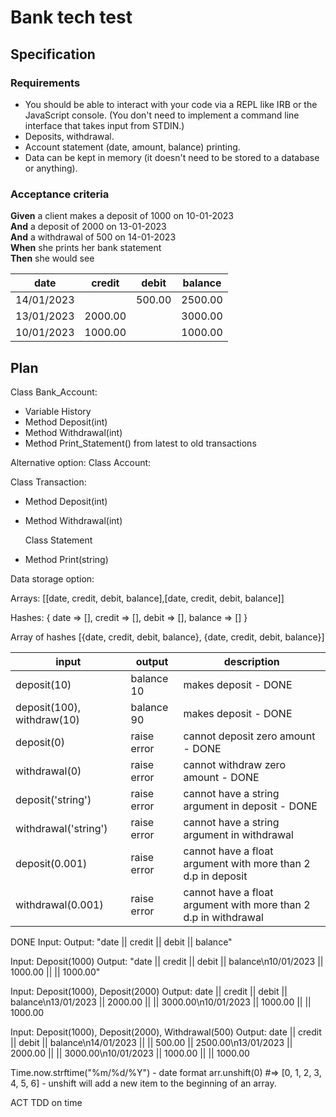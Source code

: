 # Bank tech test

## Specification

### Requirements

- You should be able to interact with your code via a REPL like IRB or the JavaScript console. (You don't need to implement a command line interface that takes input from STDIN.)
- Deposits, withdrawal.
- Account statement (date, amount, balance) printing.
- Data can be kept in memory (it doesn't need to be stored to a database or anything).

### Acceptance criteria

**Given** a client makes a deposit of 1000 on 10-01-2023  
**And** a deposit of 2000 on 13-01-2023  
**And** a withdrawal of 500 on 14-01-2023  
**When** she prints her bank statement  
**Then** she would see

| date       | credit  | debit  | balance |
| ---------- | ------- | ------ | ------- |
| 14/01/2023 |         | 500.00 | 2500.00 |
| 13/01/2023 | 2000.00 |        | 3000.00 |
| 10/01/2023 | 1000.00 |        | 1000.00 |

## Plan

Class Bank_Account:

- Variable History
- Method Deposit(int)
- Method Withdrawal(int)
- Method Print_Statement() from latest to old transactions

Alternative option:
Class Account:

Class Transaction:

- Method Deposit(int)
- Method Withdrawal(int)

  Class Statement

- Method Print(string)

Data storage option:

Arrays:
[[date, credit, debit, balance],[date, credit, debit, balance]]

Hashes:
{
date => [],
credit => [],
debit => [],
balance => []
}

Array of hashes
[{date, credit, debit, balance}, {date, credit, debit, balance}]

| input                      | output      | description                                                     |
| -------------------------- | ----------- | --------------------------------------------------------------- |
| deposit(10)                | balance 10  | makes deposit - DONE                                            |
| deposit(100), withdraw(10) | balance 90  | makes deposit - DONE                                            |
| deposit(0)                 | raise error | cannot deposit zero amount - DONE                               |
| withdrawal(0)              | raise error | cannot withdraw zero amount - DONE                              |
| deposit('string')          | raise error | cannot have a string argument in deposit - DONE                 |
| withdrawal('string')       | raise error | cannot have a string argument in withdrawal                     |
| deposit(0.001)             | raise error | cannot have a float argument with more than 2 d.p in deposit    |
| withdrawal(0.001)          | raise error | cannot have a float argument with more than 2 d.p in withdrawal |

DONE
Input:
Output: "date || credit || debit || balance"

Input: Deposit(1000)
Output: "date || credit || debit || balance\n10/01/2023 || 1000.00 || || 1000.00"

Input: Deposit(1000), Deposit(2000)
Output: date || credit || debit || balance\n13/01/2023 || 2000.00 || || 3000.00\n10/01/2023 || 1000.00 || || 1000.00

Input: Deposit(1000), Deposit(2000), Withdrawal(500)
Output: date || credit || debit || balance\n14/01/2023 || || 500.00 || 2500.00\n13/01/2023 || 2000.00 || || 3000.00\n10/01/2023 || 1000.00 || || 1000.00

Time.now.strftime("%m/%d/%Y") - date format
arr.unshift(0) #=> [0, 1, 2, 3, 4, 5, 6] - unshift will add a new item to the beginning of an array.

ACT TDD on time
